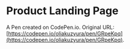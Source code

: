 # Product Landing Page

A Pen created on CodePen.io. Original URL: [https://codepen.io/oliakuzyura/pen/GRpeKpq](https://codepen.io/oliakuzyura/pen/GRpeKpq).


